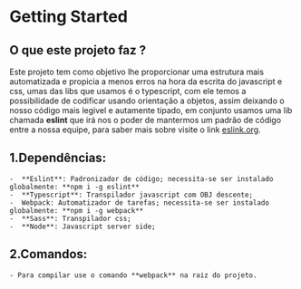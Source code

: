 # Getting Started

## O que este projeto faz ?

Este projeto tem como objetivo lhe proporcionar uma estrutura mais automatizada e propicia a menos erros na hora da escrita do javascript e css, umas das libs que usamos é o typescript, com ele temos a possibilidade de codificar usando orientação a objetos, assim deixando o nosso código mais legivel e autamente tipado, em conjunto usamos uma lib chamada **eslint** que irá nos o poder de mantermos um padrão de código entre a nossa equipe, para saber mais sobre visite o link [eslink.org](https://eslint.org/docs/about/).    

## 1.Dependências:
	
	-  **Eslint**: Padronizador de código; necessita-se ser instalado globalmente: **npm i -g eslint**   	
	-  **Typescript**: Transpilador javascript com OBJ descente;
	-  Webpack: Automatizador de tarefas; necessita-se ser instalado globalmente: **npm i -g webpack**
	-  **Sass**: Transpilador css;
	-  **Node**: Javascript server side;

## 2.Comandos:

    - Para compilar use o comando **webpack** na raiz do projeto.